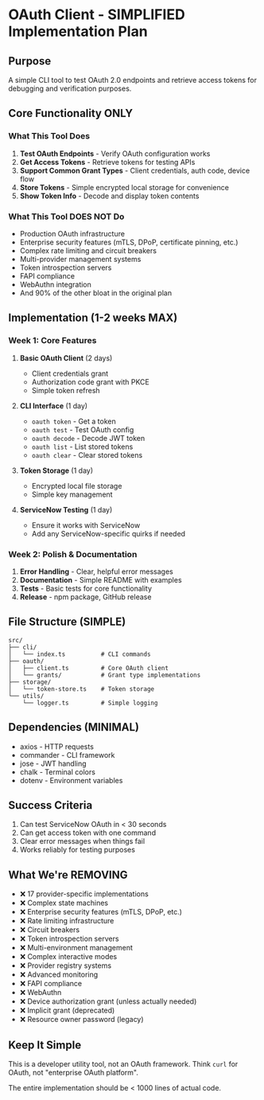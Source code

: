 # OAuth Client - SIMPLIFIED Implementation Plan

## Purpose

A simple CLI tool to test OAuth 2.0 endpoints and retrieve access tokens for debugging and verification purposes.

## Core Functionality ONLY

### What This Tool Does

1. **Test OAuth Endpoints** - Verify OAuth configuration works
2. **Get Access Tokens** - Retrieve tokens for testing APIs
3. **Support Common Grant Types** - Client credentials, auth code, device flow
4. **Store Tokens** - Simple encrypted local storage for convenience
5. **Show Token Info** - Decode and display token contents

### What This Tool DOES NOT Do

- Production OAuth infrastructure
- Enterprise security features (mTLS, DPoP, certificate pinning, etc.)
- Complex rate limiting and circuit breakers
- Multi-provider management systems
- Token introspection servers
- FAPI compliance
- WebAuthn integration
- And 90% of the other bloat in the original plan

## Implementation (1-2 weeks MAX)

### Week 1: Core Features

1. **Basic OAuth Client** (2 days)
   - Client credentials grant
   - Authorization code grant with PKCE
   - Simple token refresh

2. **CLI Interface** (1 day)
   - `oauth token` - Get a token
   - `oauth test` - Test OAuth config
   - `oauth decode` - Decode JWT token
   - `oauth list` - List stored tokens
   - `oauth clear` - Clear stored tokens

3. **Token Storage** (1 day)
   - Encrypted local file storage
   - Simple key management

4. **ServiceNow Testing** (1 day)
   - Ensure it works with ServiceNow
   - Add any ServiceNow-specific quirks if needed

### Week 2: Polish & Documentation

1. **Error Handling** - Clear, helpful error messages
2. **Documentation** - Simple README with examples
3. **Tests** - Basic tests for core functionality
4. **Release** - npm package, GitHub release

## File Structure (SIMPLE)

```
src/
├── cli/
│   └── index.ts          # CLI commands
├── oauth/
│   ├── client.ts         # Core OAuth client
│   └── grants/           # Grant type implementations
├── storage/
│   └── token-store.ts    # Token storage
└── utils/
    └── logger.ts         # Simple logging
```

## Dependencies (MINIMAL)

- axios - HTTP requests
- commander - CLI framework
- jose - JWT handling
- chalk - Terminal colors
- dotenv - Environment variables

## Success Criteria

1. Can test ServiceNow OAuth in < 30 seconds
2. Can get access token with one command
3. Clear error messages when things fail
4. Works reliably for testing purposes

## What We're REMOVING

- ❌ 17 provider-specific implementations
- ❌ Complex state machines
- ❌ Enterprise security features (mTLS, DPoP, etc.)
- ❌ Rate limiting infrastructure
- ❌ Circuit breakers
- ❌ Token introspection servers
- ❌ Multi-environment management
- ❌ Complex interactive modes
- ❌ Provider registry systems
- ❌ Advanced monitoring
- ❌ FAPI compliance
- ❌ WebAuthn
- ❌ Device authorization grant (unless actually needed)
- ❌ Implicit grant (deprecated)
- ❌ Resource owner password (legacy)

## Keep It Simple

This is a developer utility tool, not an OAuth framework. Think `curl` for OAuth, not "enterprise OAuth platform".

The entire implementation should be < 1000 lines of actual code.
